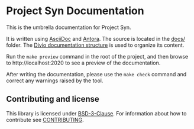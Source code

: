 # Project Syn Documentation

This is the umbrella documentation for Project Syn.

It is written using [AsciiDoc][asciidoc] and [Antora][antora]. The source is located in the [docs/](docs) folder.
The [Divio documentation structure](https://documentation.divio.com/) is used to organize its content.

Run the `make preview` command in the root of the project, and then browse to http://localhost:2020 to see a preview of the documentation.

After writing the documentation, please use the `make check` command and correct any warnings raised by the tool.

## Contributing and license

This library is licensed under [BSD-3-Clause](LICENSE).
For information about how to contribute see [CONTRIBUTING](CONTRIBUTING.md).

[asciidoc]: https://asciidoctor.org/
[antora]: https://antora.org/
